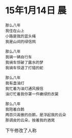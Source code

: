 # 15年1月14日 晨


	那么八年
	我住在山上
	小路是我的蓝头绳
	我是山间的绿信鸽
	
	那么八年
	我骑一辆自行车
	我骑车惊破了露水的梦
	我骑车惊退了打猎的蛇
	
	那么八年
	我有盏油灯
	我忙着为油灯通风报信
	油灯忙着我你罩一件嫩绿的衣裳
	
	那么八年
	我陪着白鹅
	两百只高傲的白鹅，是浮起我的云朵
	那调皮的云朵，按着我的酒窝


下午修改了人称
